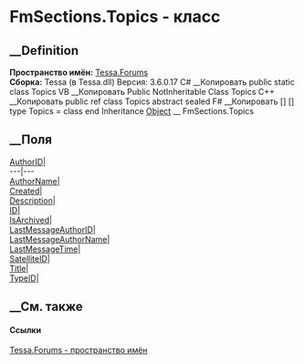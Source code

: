 # FmSections.Topics - класс
##  __Definition
 **Пространство имён:** [Tessa.Forums](N_Tessa_Forums.htm)  
 **Сборка:** Tessa (в Tessa.dll) Версия: 3.6.0.17
C# __Копировать
     public static class Topics
VB __Копировать
     Public NotInheritable Class Topics
C++ __Копировать
     public ref class Topics abstract sealed
F# __Копировать
     [<AbstractClassAttribute>]
    [<SealedAttribute>]
    type Topics = class end
Inheritance
    [Object](https://learn.microsoft.com/dotnet/api/system.object) __ FmSections.Topics
##  __Поля
[AuthorID](F_Tessa_Forums_FmSections_Topics_AuthorID.htm)|  
---|---  
[AuthorName](F_Tessa_Forums_FmSections_Topics_AuthorName.htm)|  
[Created](F_Tessa_Forums_FmSections_Topics_Created.htm)|  
[Description](F_Tessa_Forums_FmSections_Topics_Description.htm)|  
[ID](F_Tessa_Forums_FmSections_Topics_ID.htm)|  
[IsArchived](F_Tessa_Forums_FmSections_Topics_IsArchived.htm)|  
[LastMessageAuthorID](F_Tessa_Forums_FmSections_Topics_LastMessageAuthorID.htm)|  
[LastMessageAuthorName](F_Tessa_Forums_FmSections_Topics_LastMessageAuthorName.htm)|  
[LastMessageTime](F_Tessa_Forums_FmSections_Topics_LastMessageTime.htm)|  
[SatelliteID](F_Tessa_Forums_FmSections_Topics_SatelliteID.htm)|  
[Title](F_Tessa_Forums_FmSections_Topics_Title.htm)|  
[TypeID](F_Tessa_Forums_FmSections_Topics_TypeID.htm)|  
## __См. также
#### Ссылки
[Tessa.Forums - пространство имён](N_Tessa_Forums.htm)
